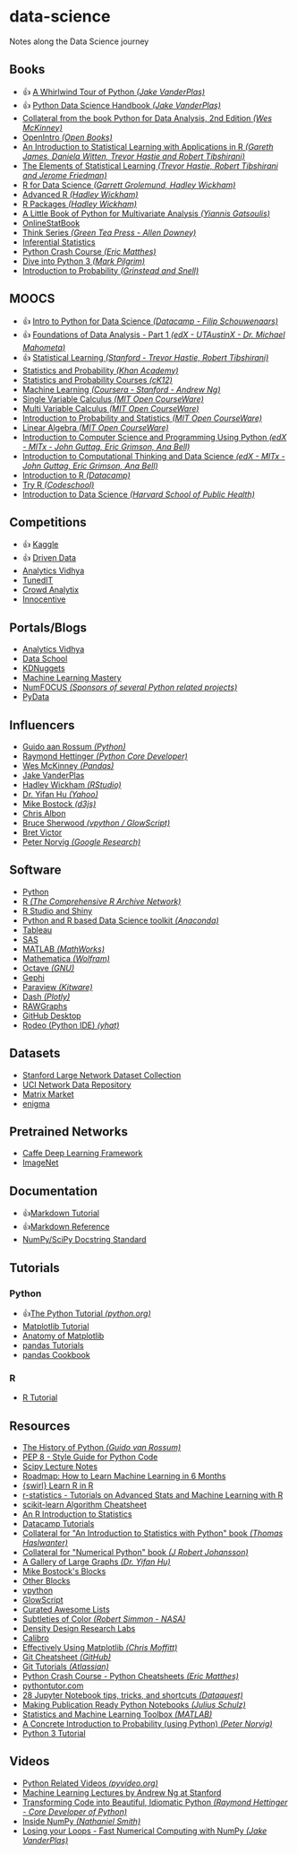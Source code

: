 # data-science
Notes along the Data Science journey

## Books
* :+1: [A Whirlwind Tour of Python _(Jake VanderPlas)_](https://github.com/jakevdp/WhirlwindTourOfPython/blob/6f1daf714fe52a8dde6a288674ba46a7feed8816/Index.ipynb)
* :+1: [Python Data Science Handbook _(Jake VanderPlas)_](https://jakevdp.github.io/PythonDataScienceHandbook/)
* [Collateral from the book Python for Data Analysis, 2nd Edition *(Wes McKinney)*](https://github.com/wesm/pydata-book)
* [OpenIntro _(Open Books)_](https://www.openintro.org)
* [An Introduction to Statistical Learning with Applications in R _(Gareth James, Daniela Witten, Trevor Hastie and Robert Tibshirani)_](http://www-bcf.usc.edu/~gareth/ISL/)
* [The Elements of Statistical Learning _(Trevor Hastie, Robert Tibshirani and Jerome Friedman)_](https://web.stanford.edu/~hastie/ElemStatLearn/)
* [R for Data Science _(Garrett Grolemund, Hadley Wickham)_](http://r4ds.had.co.nz/)
* [Advanced R _(Hadley Wickham)_](https://adv-r.hadley.nz/)
* [R Packages _(Hadley Wickham)_](http://r-pkgs.had.co.nz/)
* [A Little Book of Python for Multivariate Analysis
 _(Yiannis Gatsoulis)_](http://python-for-multivariate-analysis.readthedocs.io/index.html)
* [OnlineStatBook](http://onlinestatbook.com/2/index.html)
* [Think Series _(Green Tea Press - Allen Downey)_](http://greenteapress.com/wp/)
* [Inferential Statistics](http://vassarstats.net/textbook/)
* [Python Crash Course _(Eric Matthes)_](https://github.com/ehmatthes/pcc)
* [Dive into Python 3 _(Mark Pilgrim)_](http://www.diveintopython3.net/)
* [Introduction to Probability _(Grinstead and Snell)_](http://www.dartmouth.edu/~chance/teaching_aids/books_articles/probability_book/pdf.html)

## MOOCS
* :+1: [Intro to Python for Data Science
 _(Datacamp - Filip Schouwenaars)_](https://www.datacamp.com/courses/intro-to-python-for-data-science)
* :+1: [Foundations of Data Analysis - Part 1 _(edX - UTAustinX - Dr. Michael Mahometa)_](https://courses.edx.org/courses/course-v1:UTAustinX+UT.7.11x+2T2017/course/)
* :+1: [Statistical Learning _(Stanford - Trevor Hastie, Robert Tibshirani)_](https://lagunita.stanford.edu/courses/HumanitiesSciences/StatLearning/Winter2016/info)
* [Statistics and Probability _(Khan Academy)_](https://www.khanacademy.org/math/statistics-probability)
* [Statistics and Probability Courses _(cK12)_](https://www.ck12.org/browse/)
* [Machine Learning _(Coursera - Stanford - Andrew Ng)_](https://www.coursera.org/learn/machine-learning/home/info)
* [Single Variable Calculus _(MIT Open CourseWare)_](https://ocw.mit.edu/courses/mathematics/18-01sc-single-variable-calculus-fall-2010/)
* [Multi Variable Calculus _(MIT Open CourseWare)_](https://ocw.mit.edu/courses/mathematics/18-02sc-multivariable-calculus-fall-2010/)
* [Introduction to Probability and Statistics _(MIT Open CourseWare)_](https://ocw.mit.edu/courses/mathematics/18-05-introduction-to-probability-and-statistics-spring-2014/)
* [Linear Algebra _(MIT Open CourseWare)_](https://ocw.mit.edu/courses/mathematics/18-06sc-linear-algebra-fall-2011/)
* [Introduction to Computer Science and Programming Using Python _(edX - MITx - John Guttag, Eric Grimson, Ana Bell)_](https://www.edx.org/course/introduction-computer-science-mitx-6-00-1x-11)
* [Introduction to Computational Thinking and Data Science _(edX - MITx - John Guttag, Eric Grimson, Ana Bell)_](https://www.edx.org/course/introduction-computational-thinking-data-mitx-6-00-2x-6)
* [Introduction to R _(Datacamp)_](https://www.datacamp.com/courses/free-introduction-to-r)
* [Try R _(Codeschool)_](tryr.codeschool.com)
* [Introduction to Data Science *(Harvard School of Public Health)*](http://datasciencelabs.github.io/)

## Competitions
* :+1: [Kaggle](https://www.kaggle.com/)
* :+1: [Driven Data](https://www.drivendata.org/competitions/)
* [Analytics Vidhya](https://datahack.analyticsvidhya.com/contest/all/)
* [TunedIT](http://tunedit.org/challenges)
* [Crowd Analytix](https://crowdanalytix.com/community)
* [Innocentive](https://www.innocentive.com/ar/challenge/browse)

## Portals/Blogs
* [Analytics Vidhya](https://www.analyticsvidhya.com/)
* [Data School](http://www.dataschool.io/)
* [KDNuggets](https://www.kdnuggets.com)
* [Machine Learning Mastery](https://machinelearningmastery.com/start-here/)
* [NumFOCUS *(Sponsors of several Python related projects)*](https://www.numfocus.org/)
* [PyData](https://pydata.org)

## Influencers
* [Guido aan Rossum _(Python)_](https://twitter.com/gvanrossum)
* [Raymond Hettinger _(Python Core Developer)_](https://twitter.com/raymondh)
* [Wes McKinney *(Pandas)*](http://wesmckinney.com/)
* [Jake VanderPlas](http://vanderplas.com/)
* [Hadley Wickham _(RStudio)_](http://hadley.nz/)
* [Dr. Yifan Hu _(Yahoo)_](http://yifanhu.net/)
* [Mike Bostock  _(d3js)_](https://bost.ocks.org/mike/)
* [Chris Albon](https://chrisalbon.com/)
* [Bruce Sherwood _(vpython / GlowScript)_](https://brucesherwood.net/)
* [Bret Victor](http://worrydream.com)
* [Peter Norvig *(Google Research)*](http://norvig.com/)

## Software
* [Python](https://www.python.org/)
* [R _(The Comprehensive R Archive Network)_](https://cran.r-project.org/)
* [R Studio and Shiny](https://www.rstudio.com/)
* [Python and R based Data Science toolkit _(Anaconda)_](https://www.anaconda.com/download/)
* [Tableau](https://public.tableau.com)
* [SAS](https://www.sas.com/en_in/trials.html)
* [MATLAB _(MathWorks)_](https://www.mathworks.com/products/matlab.html)
* [Mathematica _(Wolfram)_](http://www.wolfram.com/mathematica)
* [Octave _(GNU)_](https://www.gnu.org/software/octave/)
* [Gephi](https://gephi.org/)
* [Paraview _(Kitware)_](https://www.paraview.org/python/)
* [Dash _(Plotly)_](https://plot.ly/products/dash/)
* [RAWGraphs](http://rawgraphs.io/)
* [GitHub Desktop](https://desktop.github.com/)
* [Rodeo (Python IDE) _(yhat)_](https://www.yhat.com/products/rodeo)

## Datasets
* [Stanford Large Network Dataset Collection](http://snap.stanford.edu/data/index.html)
* [UCI Network Data Repository](https://networkdata.ics.uci.edu/)
* [Matrix Market](http://math.nist.gov/MatrixMarket/index.html)
* [enigma](https://public.enigma.com/)

## Pretrained Networks
* [Caffe Deep Learning Framework](http://caffe.berkeleyvision.org/)
* [ImageNet](http://www.image-net.org/)

## Documentation
* :+1:[Markdown Tutorial](http://commonmark.org/help/tutorial/)
* :+1:[Markdown Reference](http://commonmark.org/help/)
* [NumPy/SciPy Docstring Standard](https://github.com/numpy/numpy/blob/master/doc/HOWTO_DOCUMENT.rst.txt)

## Tutorials
### Python
   - :+1:[The Python Tutorial *(python.org)*](https://docs.python.org/3/tutorial/index.html)
   - [Matplotlib Tutorial](http://www.labri.fr/perso/nrougier/teaching/matplotlib/matplotlib.html)
   - [Anatomy of Matplotlib](https://github.com/matplotlib/AnatomyOfMatplotlib)
   - [pandas Tutorials](http://pandas.pydata.org/pandas-docs/stable/tutorials.html)
   - [pandas Cookbook](http://pandas.pydata.org/pandas-docs/stable/cookbook.html)
### R
   - [R Tutorial](http://www.cyclismo.org/tutorial/R/)

## Resources
* [The History of Python *(Guido van Rossum)*](http://python-history.blogspot.in/2009/01/introduction-and-overview.html)
* [PEP 8 - Style Guide for Python Code](http://www.python.org/dev/peps/pep-0008/)
* [Scipy Lecture Notes](http://www.scipy-lectures.org/)
* [Roadmap: How to Learn Machine Learning in 6 Months](https://www.youtube.com/watch?v=MOdlp1d0PNA)
* [{swirl} Learn R in R](http://swirlstats.com/)
* [r-statistics - Tutorials on Advanced Stats and Machine Learning with R](http://r-statistics.co/)
* [scikit-learn Algorithm Cheatsheet](http://scikit-learn.org/stable/tutorial/machine_learning_map/index.html)
* [An R Introduction to Statistics](http://www.r-tutor.com/)
* [Datacamp Tutorials](https://www.datacamp.com/community/tutorials)
* [Collateral for "An Introduction to Statistics with Python" book _(Thomas Haslwanter)_](https://github.com/thomas-haslwanter/statsintro_python)
* [Collateral for "Numerical Python" book _(J Robert Johansson)_](http://jrjohansson.github.io/numericalpython.html)
* [A Gallery of Large Graphs _(Dr. Yifan Hu)_](http://yifanhu.net/GALLERY/GRAPHS/index.html)
* [Mike Bostock's Blocks](https://bl.ocks.org/mbostock)
* [Other Blocks](https://bl.ocks.org/)
* [vpython](http://vpython.org/)
* [GlowScript](http://www.glowscript.org/)
* [Curated Awesome Lists](https://awesome.re/)
* [Subtleties of Color _(Robert Simmon - NASA)_](https://earthobservatory.nasa.gov/blogs/elegantfigures/2013/08/05/subtleties-of-color-part-1-of-6/)
* [Density Design Research Labs](http://www.densitydesign.org/)
* [Calibro](http://calib.ro/)
* [Effectively Using Matplotlib _(Chris Moffitt)_](http://pbpython.com/effective-matplotlib.html)
* [Git Cheatsheet _(GitHub)_](https://services.github.com/on-demand/downloads/github-git-cheat-sheet.pdf)
* [Git Tutorials _(Atlassian)_](https://www.atlassian.com/git/tutorials)
* [Python Crash Course - Python Cheatsheets _(Eric Matthes)_](https://ehmatthes.github.io/pcc/cheatsheets/README.html)
* [pythontutor.com](http://pythontutor.com/)
* [28 Jupyter Notebook tips, tricks, and shortcuts _(Dataquest)_](https://www.dataquest.io/blog/jupyter-notebook-tips-tricks-shortcuts/)
* [Making Publication Ready Python Notebooks _(Julius Schulz)_](http://blog.juliusschulz.de/blog/ultimate-ipython-notebook)
* [Statistics and Machine Learning Toolbox _(MATLAB)_](https://in.mathworks.com/help/stats/index.html)
* [A Concrete Introduction to Probability (using Python) _(Peter Norvig)_](http://nbviewer.jupyter.org/urls/norvig.com/ipython/Probability.ipynb)
* [Python 3 Tutorial](https://www.python-course.eu/python3_course.php)

## Videos
* [Python Related Videos *(pyvideo.org)*](http://pyvideo.org/)
* [Machine Learning Lectures by Andrew Ng at Stanford](https://www.youtube.com/playlist?list=PL3hvIXeVZYD6JBm4S0cAlryY2ow9oIm3_)
* [Transforming Code into Beautiful, Idiomatic Python _(Raymond Hettinger - Core Developer of Python)_](https://www.youtube.com/watch?v=OSGv2VnC0go)
* [Inside NumPy *(Nathaniel Smith)*](https://www.youtube.com/watch?v=fowHwlpGb34)
* [Losing your Loops - Fast Numerical Computing with NumPy *(Jake VanderPlas)*](https://www.youtube.com/watch?v=EEUXKG97YRw)
